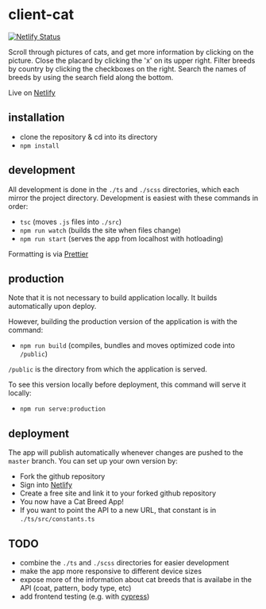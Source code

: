 # client-cat

[![Netlify Status](https://api.netlify.com/api/v1/badges/1ad74931-4ea6-4086-ad90-3e1aa4d4e3ac/deploy-status)](https://app.netlify.com/sites/focused-hopper-524564/deploys)

Scroll through pictures of cats, and get more information by clicking on the picture. Close the placard by clicking the 'x' on its upper right. Filter breeds by country by clicking the checkboxes on the right. Search the names of breeds by using the search field along the bottom.

Live on [Netlify](https://focused-hopper-524564.netlify.com/)

## installation

- clone the repository & cd into its directory
- `npm install`

## development

All development is done in the `./ts` and `./scss` directories, which each mirror the project directory. Development is easiest with these commands in order:

- `tsc` (moves `.js` files into `./src`)
- `npm run watch` (builds the site when files change)
- `npm run start` (serves the app from localhost with hotloading)

Formatting is via [Prettier](https://prettier.io/)

## production

Note that it is not necessary to build application locally. It builds automatically upon deploy.

However, building the production version of the application is with the command:

- `npm run build` (compiles, bundles and moves optimized code into `/public`)

`/public` is the directory from which the application is served.

To see this version locally before deployment, this command will serve it locally:

- `npm run serve:production`

## deployment

The app will publish automatically whenever changes are pushed to the `master` branch. You can set up your own version by:

- Fork the github repository
- Sign into [Netlify](https://netlify.com)
- Create a free site and link it to your forked github repository
- You now have a Cat Breed App!
- If you want to point the API to a new URL, that constant is in `./ts/src/constants.ts`

## TODO

- combine the `./ts` and `./scss` directories for easier development
- make the app more responsive to different device sizes
- expose more of the information about cat breeds that is availabe in the API (coat, pattern, body type, etc)
- add frontend testing (e.g. with [cypress](https://cypress.io))